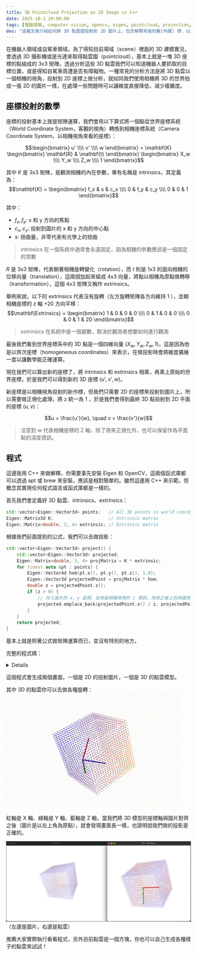 ```yaml
---
title: 3D Pointcloud Projection on 2D Image in C++
date: 2025-10-1 20:00:00
tags: [電腦視覺, computer vision, opencv, eigen, pointcloud, projection, c++]
des: "這篇文章介紹如何將 3D 點雲圖投射到 2D 圖片上，包含解釋背後的數[內碼] 學，以及展示範例程式碼。"
---
```


在機器人領域或自駕車領域，為了得知目前場域（scene）裡面的 3D 建模實況，會透過 3D 攝影機或是光達來取得點雲圖（pointcloud），基本上就是一堆 3D 座標的點組成的 3x3 矩陣。透過分析這些 3D 點雲我們可以知道機器人要抓取的目標位置，或是得知自駕車周遭是否有障礙物。一種常見的分析方法是將 3D 點雲以一個相機的視角，投射到 2D 座標上做分析，就如同我們使用相機將 3D 的世界拍成一張 2D 的圖片一樣，在處理一些問題時可以讓維度直接降低，減少複雜度。

## 座標投射的數學

座標的投射基本上就是矩陣運算，我們會用以下算式將一個點從世界座標系統（World Coordinate System，客觀的視角）轉換到相機座標系統（Camera Coordinate System，以相機視角來看的座標）：

$$\begin{bmatrix} u' \\\\ v' \\\\ w \end{bmatrix} = \mathbf{K} \begin{bmatrix} \mathbf{R} & \mathbf{t} \end{bmatrix} \begin{bmatrix} X_w \\\\ Y_w \\\\ Z_w \\\\ 1 \end{bmatrix}$$


其中 $K$ 是 3x3 矩陣，是觀測相機的內在參數，專有名稱是 intrinsics，其定義為：
$$\mathbf{K} = \begin{bmatrix}
f_x & s & c_x \\\\
0 & f_y & c_y \\\\
0 & 0 & 1
\end{bmatrix}$$


其中：
- $f_x, f_y$: x 和 y 方向的焦點
- $c_x, c_y$: 投射到圖片的 x 和 y 方向的中心點
- $s$: 扭曲量，非零代表有光學上的扭曲

> intrinsics 在一個系統中通常會永遠固定，因為相機的參數應該是一個固定的常數

$R$ 是 3x3 矩陣，代表朝著相機旋轉變化（rotation），而 $t$ 則是 1x3 的面向相機的位移向量（translation），這兩個加起來組成 4x3 向量，將點以相機為原點做轉移（transformation），這個 4x3 矩陣又稱作 extrinsics。

舉例來說，以下的 extrinsics 代表沒有旋轉（左方旋轉矩陣各方向維持 1 ），並朝相機座標的 z 軸 +20 方向平移：
$$\mathbf{Extrinsics} = \begin{bmatrix}
1 & 0 & 0 & 0 \\\\
0 & 1 & 0 & 0 \\\\
0 & 0 & 1 & 20
\end{bmatrix}$$

> extrinsics 在系統中是一個變數，取決於觀測者想要如何進行觀測

最後我們看到世界座標系中的 3D 點是一個四維向量 $(X_w, Y_w, Z_w, 1)$，這是因為他是以齊次座標（homogeneous coordinates）來表示，在做投影時會將維度擴展一度以讓數學能正確運算。


現在我們可以算出新的座標了，將 intrinsics 和 extrinsics 相乘，再乘上原始的世界座標，於是我們可以得到新的 3D 座標 $(u', v', w)$。

新座標是以相機視角投射的新作標，但我們只需要 2D 的座標來投射到圖片上，所以需要做正規化處理，將 z 統一為 1 ，於是我們會得到最終 3D 點投射到 2D 平面的座標 $(u, v)$：

$$u = \frac{u'}{w}, \quad v = \frac{v'}{w}$$

> 注意到 $w$ 代表相機座標的 Z 軸，除了用來正規化外，也可以保留作為平面點的深度資訊。

## 程式

這邊我用 C++ 來做解釋，你需要事先安裝 Eigen 和 OpenCV，這兩個函式庫都可以透過 apt 或 brew 來安裝，應該是相對簡單的。雖然這邊用 C++ 來示範，但概念其實用任何程式語言或函式庫都是一樣的。

首先我們會定義好 3D 點雲、intrinsics、extrinsics：
```c++
std::vector<Eigen::Vector3d> points;   // All 3D points in world coordinates
Eigen::Matrix3d K;                     // Intrinsic matrix
Eigen::Matrix<double, 3, 4> extrinsic; // Extrinsic matrix
```

根據我們前面提到的公式，我們可以去做投影：

```c++
std::vector<Eigen::Vector3d> project() {
    std::vector<Eigen::Vector3d> projected;
    Eigen::Matrix<double, 3, 4> projMatrix = K * extrinsic;
    for (const auto &pt : points) {
        Eigen::Vector4d hom(pt.x(), pt.y(), pt.z(), 1.0);
        Eigen::Vector3d projectedPoint = projMatrix * hom;
        double z = projectedPoint.z();
        if (z > 0) {
            // 存入圖片的 x、y 座標，並保留相機視角的 z 資訊，用來之後上色辨識用
            projected.emplace_back(projectedPoint.x() / z, projectedPoint.y() / z, z);
        }
    }
    return projected;
}
```

基本上就是照著公式做矩陣運算而已，並沒有特別的地方。

完整的程式碼：
<details>

```c++
#include <Eigen/Dense>
#include <iostream>
#include <opencv2/opencv.hpp>
#include <opencv2/viz.hpp>
#include <random> // For random point generation if needed
#include <vector>

class PointCloudTransformer {
  public:
    std::vector<Eigen::Vector3d> points;   // All 3D points in world coordinates
    Eigen::Matrix3d K;                     // Intrinsic matrix
    Eigen::Matrix<double, 3, 4> extrinsic; // Extrinsic matrix

    PointCloudTransformer() {
        // Default camera intrinsics
        K << 800.0, 0.0, 640.0,
             0.0, 800.0, 480.0,
             0.0, 0.0, 1.0;

        // Default extrinsics (camera at origin looking along Z)
        extrinsic << 1, 0, 0, 0,
                     0, 1, 0, 0,
                     0, 0, 1, 100.0; // Move camera along Z

        std::cout << "intrinsic\n" << K << "\n";
        std::cout << "extrinsic\n" << extrinsic << "\n";
    }

    void generateCube(int size = 10, double spacing = 1.2) {
        points.clear();
        for (int x = -size; x <= size; ++x) {
            for (int y = -size; y <= size; ++y) {
                for (int z = -size; z <= size; ++z) {
                    if (std::abs(x) == size || std::abs(y) == size || std::abs(z) == size) { // Surface only
                        points.emplace_back(x * spacing, y * spacing, z * spacing + 10.0);   // Offset in Z
                    }
                }
            }
        }
        std::cout << "Generated " << points.size() << " points.\n";
    }

    void applyTransformation(const Eigen::Affine3d &transform) {
        for (auto &pt : points) {
            pt = transform * pt;
        }
    }

    std::vector<Eigen::Vector3d> project() {
        std::vector<Eigen::Vector3d> projected;
        Eigen::Matrix<double, 3, 4> projMatrix = K * extrinsic;
        for (const auto &pt : points) {
            Eigen::Vector4d hom(pt.x(), pt.y(), pt.z(), 1.0);
            Eigen::Vector3d projectedPoint = projMatrix * hom;
            double z = projectedPoint.z();
            if (z > 0) {
                projected.emplace_back(projectedPoint.x() / z, projectedPoint.y() / z, z);
            }
        }
        return projected;
    }

    void visualize(const std::vector<Eigen::Vector3d> &projected, const std::string &filename = "output.jpg") {
        // find the max and min depth for coloring
        double minDepth = std::numeric_limits<double>::max();
        double maxDepth = std::numeric_limits<double>::lowest();
        for (const auto &pt : projected) {
            if (pt.z() < minDepth)
                minDepth = pt.z();
            if (pt.z() > maxDepth)
                maxDepth = pt.z();
        }
        const double depthRange = maxDepth - minDepth;
        const double cliff = 200.0;

        cv::Mat image(960, 1280, CV_8UC3, cv::Scalar(255, 255, 255)); // White bg
        for (const auto &pt : projected) {
            if (pt.z() > 0) {
                int u = static_cast<int>(pt.x()), v = static_cast<int>(pt.y());

                int depthValue = (depthRange > 0) ? static_cast<int>(cliff * (pt.z() - minDepth) / depthRange) : 128;

                if (u >= 0 && u < image.cols && v >= 0 && v < image.rows) {
                    cv::circle(image, cv::Point(u, v), 2, cv::Scalar(255 - depthValue, depthValue / 2, depthValue), -1);
                }
            }
        }

        // Show 2D projection
        cv::imshow("Projection", image);

        // Create a WCloud object
        cv::Mat cloudMat(points.size(), 1, CV_64FC3);
        cv::Mat colors(points.size(), 1, CV_8UC3);
        for (size_t i = 0; i < points.size(); ++i) {
            cloudMat.at<cv::Vec3d>(i, 0) = cv::Vec3d(points[i].x(), points[i].y(), points[i].z());
            // Color based on depth (projected.z())
            double depth = projected[i].z();
            int depthValue = (depthRange > 0) ? static_cast<int>(255.0 * (depth - minDepth) / depthRange) : 128;
            colors.at<cv::Vec3b>(i, 0) = cv::Vec3b(255 - depthValue, depthValue / 2, depthValue);
        }
        cv::viz::WCloud cloud(cloudMat, colors);
        cloud.setRenderingProperty(cv::viz::POINT_SIZE, 3.0);

        cv::viz::Viz3d window("3D Points");
        window.setBackgroundColor(cv::viz::Color::white());

        // Show the cloud
        window.showWidget("Cloud", cloud);

        // Add coordinate system
        window.showWidget("Coordinate Widget", cv::viz::WCoordinateSystem(20));

        // Keep both windows open and interactive
        while (!window.wasStopped()) {
            int key = cv::waitKey(30);
            if (key == 27) { // ESC key
                break;
            }
            window.spinOnce(30);
        }
    }
};

int main() {
    PointCloudTransformer pct;
    pct.generateCube();

    double angle = M_PI / 6; // 30 degrees in radians
    Eigen::Affine3d rotationY = Eigen::Affine3d(Eigen::AngleAxisd(angle, Eigen::Vector3d::UnitY()));
    Eigen::Affine3d rotationX = Eigen::Affine3d(Eigen::AngleAxisd(angle, Eigen::Vector3d::UnitX()));
    Eigen::Affine3d translation = Eigen::Affine3d(Eigen::Translation3d(2, 1, -5));
    Eigen::Affine3d scaling = Eigen::Affine3d(Eigen::Scaling(1.8));

    Eigen::Affine3d transform = rotationY * rotationX * translation * scaling;
    pct.applyTransformation(transform);

    auto projected = pct.project();
    pct.visualize(projected);

    return 0;
}
```

</details>

這個程式會生成兩個畫面，一個是 2D 的投射圖片，一個是 3D 的點雲模型。

其中 3D 的點雲你可以去做各種旋轉：
![](/img/cv/cube-3d-pointcloud.gif)


紅軸是 X 軸、綠軸是 Y 軸、藍軸是 Z 軸，當我們將 3D 模型的座標軸與圖片對齊之後（圖片是以左上角為原點），就會發現畫面長一樣，也證明說我們做的投影是正確的。

![](/img/cv/cube-3d-pointcloud-projection.png)
（左邊是圖片，右邊是點雲）


推薦大家實際執行看看程式，另外目前點雲是一個方塊，你也可以自己生成各種樣子的點雲來試試！

